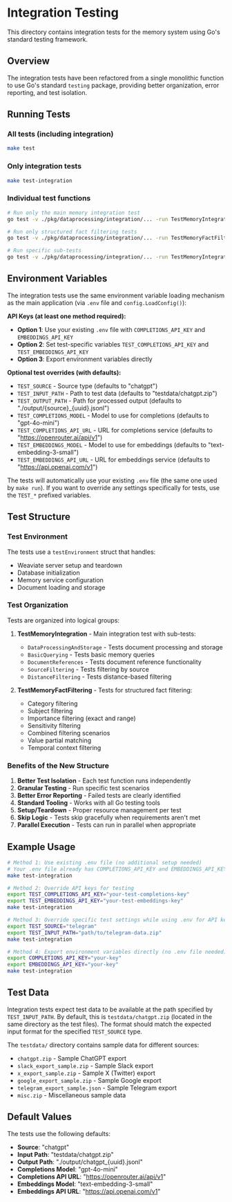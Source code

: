 # Integration Testing

This directory contains integration tests for the memory system using Go's standard testing framework.

## Overview

The integration tests have been refactored from a single monolithic function to use Go's standard `testing` package, providing better organization, error reporting, and test isolation.

## Running Tests

### All tests (including integration)
```bash
make test
```

### Only integration tests
```bash
make test-integration
```

### Individual test functions
```bash
# Run only the main memory integration test
go test -v ./pkg/dataprocessing/integration/... -run TestMemoryIntegration

# Run only structured fact filtering tests
go test -v ./pkg/dataprocessing/integration/... -run TestMemoryFactFiltering

# Run specific sub-tests
go test -v ./pkg/dataprocessing/integration/... -run TestMemoryIntegration/BasicQuerying
```

## Environment Variables

The integration tests use the same environment variable loading mechanism as the main application (via `.env` file and `config.LoadConfig()`):

**API Keys (at least one method required):**
- **Option 1**: Use your existing `.env` file with `COMPLETIONS_API_KEY` and `EMBEDDINGS_API_KEY`
- **Option 2**: Set test-specific variables `TEST_COMPLETIONS_API_KEY` and `TEST_EMBEDDINGS_API_KEY`
- **Option 3**: Export environment variables directly

**Optional test overrides (with defaults):**
- `TEST_SOURCE` - Source type (defaults to "chatgpt")
- `TEST_INPUT_PATH` - Path to test data (defaults to "testdata/chatgpt.zip")
- `TEST_OUTPUT_PATH` - Path for processed output (defaults to "./output/{source}_{uuid}.jsonl")
- `TEST_COMPLETIONS_MODEL` - Model to use for completions (defaults to "gpt-4o-mini")
- `TEST_COMPLETIONS_API_URL` - URL for completions service (defaults to "https://openrouter.ai/api/v1")
- `TEST_EMBEDDINGS_MODEL` - Model to use for embeddings (defaults to "text-embedding-3-small")
- `TEST_EMBEDDINGS_API_URL` - URL for embeddings service (defaults to "https://api.openai.com/v1")

The tests will automatically use your existing `.env` file (the same one used by `make run`). If you want to override any settings specifically for tests, use the `TEST_*` prefixed variables.

## Test Structure

### Test Environment
The tests use a `testEnvironment` struct that handles:
- Weaviate server setup and teardown
- Database initialization
- Memory service configuration
- Document loading and storage

### Test Organization
Tests are organized into logical groups:

1. **TestMemoryIntegration** - Main integration test with sub-tests:
   - `DataProcessingAndStorage` - Tests document processing and storage
   - `BasicQuerying` - Tests basic memory queries
   - `DocumentReferences` - Tests document reference functionality
   - `SourceFiltering` - Tests filtering by source
   - `DistanceFiltering` - Tests distance-based filtering

2. **TestMemoryFactFiltering** - Tests for structured fact filtering:
   - Category filtering
   - Subject filtering  
   - Importance filtering (exact and range)
   - Sensitivity filtering
   - Combined filtering scenarios
   - Value partial matching
   - Temporal context filtering

### Benefits of the New Structure

1. **Better Test Isolation** - Each test function runs independently
2. **Granular Testing** - Run specific test scenarios
3. **Better Error Reporting** - Failed tests are clearly identified
4. **Standard Tooling** - Works with all Go testing tools
5. **Setup/Teardown** - Proper resource management per test
6. **Skip Logic** - Tests skip gracefully when requirements aren't met
7. **Parallel Execution** - Tests can run in parallel when appropriate

## Example Usage

```bash
# Method 1: Use existing .env file (no additional setup needed)
# Your .env file already has COMPLETIONS_API_KEY and EMBEDDINGS_API_KEY
make test-integration

# Method 2: Override API keys for testing
export TEST_COMPLETIONS_API_KEY="your-test-completions-key"
export TEST_EMBEDDINGS_API_KEY="your-test-embeddings-key"
make test-integration

# Method 3: Override specific test settings while using .env for API keys
export TEST_SOURCE="telegram"
export TEST_INPUT_PATH="path/to/telegram-data.zip"
make test-integration

# Method 4: Export environment variables directly (no .env file needed)
export COMPLETIONS_API_KEY="your-key"
export EMBEDDINGS_API_KEY="your-key"
make test-integration
```

## Test Data

Integration tests expect test data to be available at the path specified by `TEST_INPUT_PATH`. By default, this is `testdata/chatgpt.zip` (located in the same directory as the test files). The format should match the expected input format for the specified `TEST_SOURCE` type.

The `testdata/` directory contains sample data for different sources:
- `chatgpt.zip` - Sample ChatGPT export
- `slack_export_sample.zip` - Sample Slack export
- `x_export_sample.zip` - Sample X (Twitter) export
- `google_export_sample.zip` - Sample Google export
- `telegram_export_sample.json` - Sample Telegram export
- `misc.zip` - Miscellaneous sample data

## Default Values

The tests use the following defaults:

- **Source**: "chatgpt"
- **Input Path**: "testdata/chatgpt.zip"
- **Output Path**: "./output/chatgpt_{uuid}.jsonl"
- **Completions Model**: "gpt-4o-mini"
- **Completions API URL**: "https://openrouter.ai/api/v1"
- **Embeddings Model**: "text-embedding-3-small"
- **Embeddings API URL**: "https://api.openai.com/v1" 